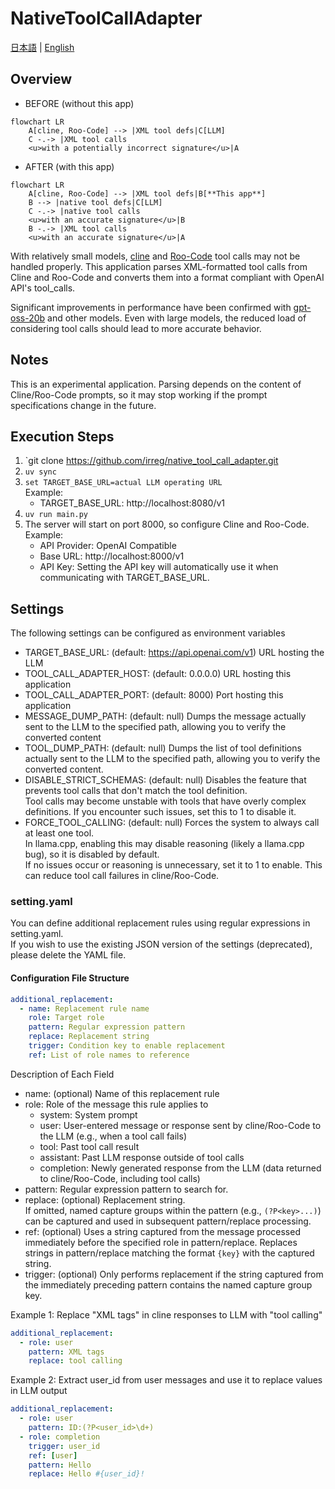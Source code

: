 # NativeToolCallAdapter
[日本語](README.ja-JP.md) | [English](README.md)


## Overview

- BEFORE (without this app)
```mermaid
flowchart LR
    A[cline, Roo-Code] --> |XML tool defs|C[LLM]
    C -.-> |XML tool calls
    <u>with a potentially incorrect signature</u>|A
```

- AFTER (with this app)
```mermaid
flowchart LR
    A[cline, Roo-Code] --> |XML tool defs|B[**This app**]
    B --> |native tool defs|C[LLM]
    C -.-> |native tool calls
    <u>with an accurate signature</u>|B
    B -.-> |XML tool calls
    <u>with an accurate signature</u>|A
```

With relatively small models, [cline](https://github.com/cline/cline) and [Roo-Code](https://github.com/RooCodeInc/Roo-Code) tool calls may not be handled properly.
This application parses XML-formatted tool calls from Cline and Roo-Code and converts them into a format compliant with OpenAI API's tool_calls.

Significant improvements in performance have been confirmed with [gpt-oss-20b](https://huggingface.co/openai/gpt-oss-20b) and other models.
Even with large models, the reduced load of considering tool calls should lead to more accurate behavior.


## Notes
This is an experimental application.
Parsing depends on the content of Cline/Roo-Code prompts, so it may stop working if the prompt specifications change in the future.


## Execution Steps

1. `git clone https://github.com/irreg/native_tool_call_adapter.git
2. `uv sync`
3. `set TARGET_BASE_URL=actual LLM operating URL`  
   Example:
   - TARGET_BASE_URL: http://localhost:8080/v1
4. `uv run main.py`
5. The server will start on port 8000, so configure Cline and Roo-Code.  
   Example:
   - API Provider: OpenAI Compatible
   - Base URL: http://localhost:8000/v1
   - API Key: Setting the API key will automatically use it when communicating with TARGET_BASE_URL.


## Settings
The following settings can be configured as environment variables
- TARGET_BASE_URL: (default: https://api.openai.com/v1) URL hosting the LLM
- TOOL_CALL_ADAPTER_HOST: (default: 0.0.0.0) URL hosting this application
- TOOL_CALL_ADAPTER_PORT: (default: 8000) Port hosting this application
- MESSAGE_DUMP_PATH: (default: null) Dumps the message actually sent to the LLM to the specified path, allowing you to verify the converted content  
- TOOL_DUMP_PATH: (default: null) Dumps the list of tool definitions actually sent to the LLM to the specified path, allowing you to verify the converted content.  
- DISABLE_STRICT_SCHEMAS: (default: null) Disables the feature that prevents tool calls that don't match the tool definition.  
    Tool calls may become unstable with tools that have overly complex definitions. If you encounter such issues, set this to 1 to disable it.
- FORCE_TOOL_CALLING: (default: null) Forces the system to always call at least one tool.  
    In llama.cpp, enabling this may disable reasoning (likely a llama.cpp bug), so it is disabled by default.  
    If no issues occur or reasoning is unnecessary, set it to 1 to enable. This can reduce tool call failures in cline/Roo-Code.


### setting.yaml
You can define additional replacement rules using regular expressions in setting.yaml.  
If you wish to use the existing JSON version of the settings (deprecated), please delete the YAML file.

#### Configuration File Structure
```yaml
additional_replacement:
  - name: Replacement rule name
    role: Target role
    pattern: Regular expression pattern
    replace: Replacement string
    trigger: Condition key to enable replacement
    ref: List of role names to reference
```
Description of Each Field
- name: (optional) Name of this replacement rule
- role: Role of the message this rule applies to
    - system: System prompt
    - user: User-entered message or response sent by cline/Roo-Code to the LLM (e.g., when a tool call fails)
    - tool: Past tool call result
    - assistant: Past LLM response outside of tool calls
    - completion: Newly generated response from the LLM (data returned to cline/Roo-Code, including tool calls)
- pattern: Regular expression pattern to search for.
- replace: (optional) Replacement string.  
    If omitted, named capture groups within the pattern (e.g., `(?P<key>...)`) can be captured and used in subsequent pattern/replace processing.
- ref: (optional) Uses a string captured from the message processed immediately before the specified role in pattern/replace. Replaces strings in pattern/replace matching the format `{key}` with the captured string.
- trigger: (optional) Only performs replacement if the string captured from the immediately preceding pattern contains the named capture group key.

Example 1: Replace "XML tags" in cline responses to LLM with "tool calling"
```yaml
additional_replacement:
  - role: user
    pattern: XML tags
    replace: tool calling
```

Example 2: Extract user_id from user messages and use it to replace values in LLM output
```yaml
additional_replacement:
  - role: user
    pattern: ID:(?P<user_id>\d+)
  - role: completion
    trigger: user_id
    ref: [user]
    pattern: Hello
    replace: Hello #{user_id}!
```